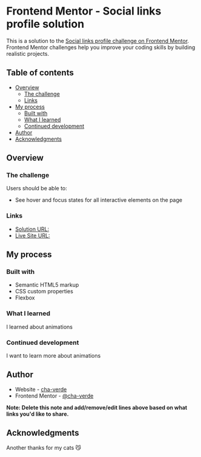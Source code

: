 # Frontend Mentor - Social links profile solution

This is a solution to the [Social links profile challenge on Frontend Mentor](https://www.frontendmentor.io/challenges/social-links-profile-UG32l9m6dQ). Frontend Mentor challenges help you improve your coding skills by building realistic projects. 

## Table of contents

- [Overview](#overview)
  - [The challenge](#the-challenge)
  - [Links](#links)
- [My process](#my-process)
  - [Built with](#built-with)
  - [What I learned](#what-i-learned)
  - [Continued development](#continued-development)
- [Author](#author)
- [Acknowledgments](#acknowledgments)

## Overview

### The challenge

Users should be able to:

- See hover and focus states for all interactive elements on the page

### Links

- [Solution URL: ](https://github.com/cha-verde/social-links-profile-main)
- [Live Site URL: ](https://cha-verde.github.io/social-links-profile-main/)

## My process

### Built with

- Semantic HTML5 markup
- CSS custom properties
- Flexbox

### What I learned

I learned about animations

### Continued development

I want to learn more about animations

## Author

- Website - [cha-verde](https://github.com/cha-verde/)
- Frontend Mentor - [@cha-verde](https://www.frontendmentor.io/profile/cha-verde)

**Note: Delete this note and add/remove/edit lines above based on what links you'd like to share.**

## Acknowledgments

Another thanks for my cats 😼
